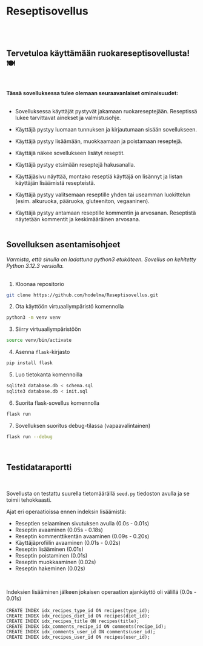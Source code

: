 # Reseptisovellus
<br><br>
## Tervetuloa käyttämään ruokareseptisovellusta! 🍽
<br>

**Tässä sovelluksessa tulee olemaan seuraavanlaiset ominaisuudet:**
<br><br>
- Sovelluksessa käyttäjät pystyvät jakamaan ruokareseptejään. Reseptissä lukee tarvittavat ainekset ja valmistusohje.

- Käyttäjä pystyy luomaan tunnuksen ja kirjautumaan sisään sovellukseen.

- Käyttäjä pystyy lisäämään, muokkaamaan ja poistamaan reseptejä.

- Käyttäjä näkee sovellukseen lisätyt reseptit.

- Käyttäjä pystyy etsimään reseptejä hakusanalla.

- Käyttäjäsivu näyttää, montako reseptiä käyttäjä on lisännyt ja listan käyttäjän lisäämistä resepteistä.

- Käyttäjä pystyy valitsemaan reseptille yhden tai useamman luokittelun (esim. alkuruoka, pääruoka, gluteeniton, vegaaninen).

- Käyttäjä pystyy antamaan reseptille kommentin ja arvosanan. Reseptistä näytetään kommentit ja keskimääräinen arvosana.
<br><br>
## Sovelluksen asentamisohjeet
*Varmista, että sinulla on ladattuna python3 etukäteen. Sovellus on kehitetty Python 3.12.3 versiolla.*
<br><br>

1. Kloonaa repositorio
```bash
git clone https://github.com/hodelma/Reseptisovellus.git
```


2. Ota käyttöön virtuaaliympäristö komennolla
```bash
python3 -m venv venv
```


3. Siirry virtuaaliympäristöön
```bash
source venv/bin/activate
```

4. Asenna ```flask```-kirjasto
```bash
pip install flask
```


5. Luo tietokanta komennoilla
```bash
sqlite3 database.db < schema.sql
sqlite3 database.db < init.sql
```


6. Suorita flask-sovellus komennolla
```bash
flask run
```

7. Sovelluksen suoritus debug-tilassa (vapaavalintainen)
```bash
flask run --debug
```
<br>

## Testidataraportti

<br>

Sovellusta on testattu suurella tietomäärällä `seed.py` tiedoston avulla ja se toimii tehokkaasti.

Ajat eri operaatioissa ennen indeksin lisäämistä:

- Reseptien selaaminen sivutuksen avulla (0.0s - 0.01s)
- Reseptin avaaminen (0.05s - 0.18s)
- Reseptin kommenttikentän avaaminen (0.09s - 0.20s)
- Käyttäjäprofiilin avaaminen (0.01s - 0.02s)
- Reseptin lisääminen (0.01s)
- Reseptin poistaminen (0.01s)
- Reseptin muokkaaminen (0.02s)
- Reseptin hakeminen (0.02s)

<br>

Indeksien lisääminen jälkeen jokaisen operaation ajankäyttö oli välillä (0.0s - 0.01s) <br> <br>
`CREATE INDEX idx_recipes_type_id ON recipes(type_id);`<br>
`CREATE INDEX idx_recipes_diet_id ON recipes(diet_id);`<br>
`CREATE INDEX idx_recipes_title ON recipes(title);`<br>
`CREATE INDEX idx_comments_recipe_id ON comments(recipe_id);`<br>
`CREATE INDEX idx_comments_user_id ON comments(user_id);`<br>
`CREATE INDEX idx_recipes_user_id ON recipes(user_id);`
